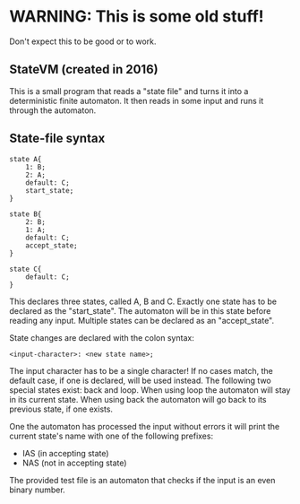 # WARNING: This is some old stuff!
Don't expect this to be good or to work.

## StateVM (created in 2016)
This is a small program that reads a "state file" and turns it into a deterministic finite automaton.
It then reads in some input and runs it through the automaton.

## State-file syntax

    state A{
        1: B;
        2: A;
        default: C;
        start_state;
    }
    
    state B{
        2: B;
        1: A;
        default: C;
        accept_state;
    }
    
    state C{
        default: C;
    }

This declares three states, called A, B and C.
Exactly one state has to be declared as the "start_state".
The automaton will be in this state before reading any input.
Multiple states can be declared as an "accept_state".

State changes are declared with the colon syntax:

    <input-character>: <new state name>;

The input character has to be a single character!
If no cases match, the default case, if one is declared, will be used instead.
The following two special states exist: back and loop.
When using loop the automaton will stay in its current state.
When using back the automaton will go back to its previous state, if one exists.

One the automaton has processed the input without errors it will print the current state's name with one of the following prefixes:
- IAS (in accepting state)
- NAS (not in accepting state)

The provided test file is an automaton that checks if the input is an even binary number.